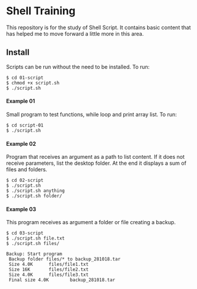 # Shell Training

This repository is for the study of Shell Script. It contains basic content that has helped me to move forward a little more in this area.



## Install

Scripts can be run without the need to be installed. To run:
```
$ cd 01-script
$ chmod +x script.sh
$ ./script.sh
```



#### Example 01

Small program to test functions, while loop and print array list. To run:
```
$ cd script-01
$ ./script.sh
```



#### Example 02

Program that receives an argument as a path to list content. If it does not receive parameters, list the desktop folder. At the end it displays a sum of files and folders.

```
$ cd 02-script
$ ./script.sh
$ ./script.sh anything
$ ./script.sh folder/
```



#### Example 03

This program receives as argument a folder or file creating a backup.

```
$ cd 03-script
$ ./script.sh file.txt
$ ./script.sh files/

Backup: Start program
 Backup folder files/* to backup_281018.tar
 Size 4.0K      files/file1.txt
 Size 16K       files/file2.txt
 Size 4.0K      files/file3.txt
 Final size 4.0K        backup_281018.tar
```

